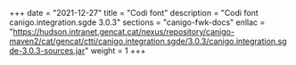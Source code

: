 +++
date        = "2021-12-27"
title       = "Codi font"
description = "Codi font canigo.integration.sgde 3.0.3"
sections    = "canigo-fwk-docs"
enllac		= "https://hudson.intranet.gencat.cat/nexus/repository/canigo-maven2/cat/gencat/ctti/canigo.integration.sgde/3.0.3/canigo.integration.sgde-3.0.3-sources.jar"
weight		= 1
+++
